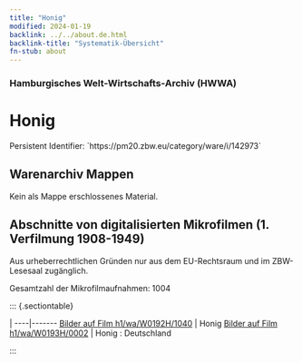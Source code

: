```yaml
---
title: "Honig"
modified: 2024-01-19
backlink: ../../about.de.html
backlink-title: "Systematik-Übersicht"
fn-stub: about
---
```


### Hamburgisches Welt-Wirtschafts-Archiv (HWWA)

# Honig

<div class="hint">Persistent Identifier: `https://pm20.zbw.eu/category/ware/i/142973`</div>







## Warenarchiv Mappen





Kein als Mappe erschlossenes Material.



<a id="filmsections" />

## Abschnitte von digitalisierten Mikrofilmen (1. Verfilmung 1908-1949)

<p>Aus urheberrechtlichen Gründen nur aus dem EU-Rechtsraum und im ZBW-Lesesaal zugänglich.</p>


<p>Gesamtzahl der Mikrofilmaufnahmen: 1004</p>





::: {.sectiontable}

 | 
----|-------
<a class="btn" href="https://pm20.zbw.eu/film/h1/wa/W0192H/1040" rel="nofollow">Bilder auf Film h1/wa/W0192H/1040</a> | Honig
<a class="btn" href="https://pm20.zbw.eu/film/h1/wa/W0193H/0002" rel="nofollow">Bilder auf Film h1/wa/W0193H/0002</a> | Honig : Deutschland


:::
















